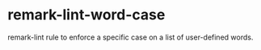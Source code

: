 # remark-lint-word-case
remark-lint rule to enforce a specific case on a list of user-defined words.